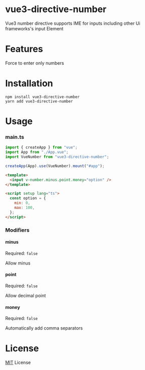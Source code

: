 # vue3-directive-number

Vue3 number directive supports IME for inputs including other Ui frameworks's input Element

# Features

Force to enter only numbers

# Installation

    npm install vue3-directive-number
    yarn add vue3-directive-number

# Usage

### main.ts

```js
import { createApp } from "vue";
import App from "./App.vue";
import VueNumber from "vue3-directive-number";

createApp(App).use(VueNumber).mount("#app");
```

```html
<template>
  <input v-number.minus.point.money="option" />
</template>

<script setup lang="ts">
  const option = {
    min: 0,
    max: 100,
  };
</script>
```

### Modifiers

#### minus

Required: `false`<br>

Allow minus

#### point

Required: `false`<br>

Allow decimal point

#### money

Required: `false`<br>

Automatically add comma separators

# License

<a href="https://github.com/jongmin4943/vue3-directive-number/blob/master/LICENSE">MIT</a> License
